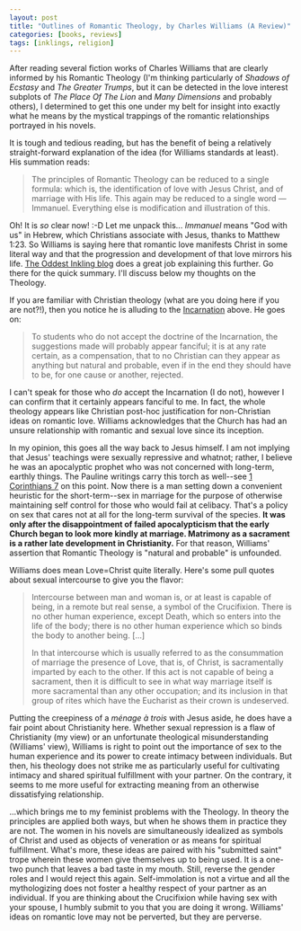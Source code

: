 ```yaml
---
layout: post
title: "Outlines of Romantic Theology, by Charles Williams (A Review)"
categories: [books, reviews]
tags: [inklings, religion]
---
```

After reading several fiction works of Charles Williams that are clearly informed by his Romantic Theology (I'm thinking particularly of _Shadows of Ecstasy_ and _The Greater Trumps_, but it can be detected in the love interest subplots of _The Place Of The Lion_ and _Many Dimensions_ and probably others), I determined to get this one under my belt for insight into exactly what he means by the mystical trappings of the romantic relationships portrayed in his novels.

It is tough and tedious reading, but has the benefit of being a relatively straight-forward explanation of the idea (for Williams standards at least). His summation reads:
> The principles of Romantic Theology can be reduced to a single formula: which is, the identification of love with Jesus Christ, and of marriage with His life. This again may be reduced to a single word — Immanuel. Everything else is modification and illustration of this.

Oh! It is _so_ clear now! :-D Let me unpack this... _Immanuel_ means "God with us" in Hebrew, which Christians associate with Jesus, thanks to Matthew 1:23. So Williams is saying here that romantic love manifests Christ in some literal way and that the progression and development of that love mirrors his life. [The Oddest Inkling blog](http://theoddestinkling.wordpress.com/2014/04/02/wife-is-jesus/) does a great job explaining this further. Go there for the quick summary. I'll discuss below my thoughts on the Theology.

If you are familiar with Christian theology (what are you doing here if you are not?!), then you notice he is alluding to the [Incarnation](http://en.wikipedia.org/wiki/Incarnation_%28Christianity%29) above. He goes on:
> To students who do not accept the doctrine of the Incarnation, the suggestions made will probably appear fanciful; it is at any rate certain, as a compensation, that to no Christian can they appear as anything but natural and probable, even if in the end they should have to be, for one cause or another, rejected.

I can't speak for those who _do_ accept the Incarnation (I do not), however I can confirm that it certainly appears fanciful to me. In fact, the whole theology appears like Christian post-hoc justification for non-Christian ideas on romantic love. Williams acknowledges that the Church has had an unsure relationship with romantic and sexual love since its inception.

In my opinion, this goes all the way back to Jesus himself. I am not implying that Jesus' teachings were sexually repressive and whatnot; rather, I believe he was an apocalyptic prophet who was not concerned with long-term, earthly things. The Pauline writings carry this torch as well--see [1 Corinthians 7](https://www.biblegateway.com/passage/?search=1%20Corinthians%207) on this point. Now there is a man setting down a convenient heuristic for the short-term--sex in marriage for the purpose of otherwise maintaining self control for those who would fail at celibacy. That's a policy on sex that cares not at all for the long-term survival of the species. **It was only after the disappointment of failed apocalypticism that the early Church began to look more kindly at marriage. Matrimony as a sacrament is a rather late development in Christianity.** For that reason, Williams' assertion that Romantic Theology is "natural and probable" is unfounded.

Williams does mean Love=Christ quite literally. Here's some pull quotes about sexual intercourse to give you the flavor:
> Intercourse between man and woman is, or at least is capable of being, in a remote but real sense, a symbol of the Crucifixion. There is no other human experience, except Death, which so enters into the life of the body; there is no other human experience which so binds the body to another being. [...]
> 
> In that intercourse which is usually referred to as the consummation of marriage the presence of Love, that is, of Christ, is sacramentally imparted by each to the other. If this act is not capable of being a sacrament, then it is difficult to see in what way marriage itself is more sacramental than any other occupation; and its inclusion in that group of rites which have the Eucharist as their crown is undeserved.

Putting the creepiness of a _ménage à trois_ with Jesus aside, he does have a fair point about Christianity here. Whether sexual repression is a flaw of Christianity (my view) or an unfortunate theological misunderstanding (Williams' view), Williams is right to point out the importance of sex to the human experience and its power to create intimacy between individuals. But then, his theology does not strike me as particularly useful for cultivating intimacy and shared spiritual fulfillment with your partner. On the contrary, it seems to me more useful for extracting meaning from an otherwise dissatisfying relationship.

...which brings me to my feminist problems with the Theology. In theory the principles are applied both ways, but when he shows them in practice they are not. The women in his novels are simultaneously idealized as symbols of Christ and used as objects of veneration or as means for spiritual fulfillment. What's more, these ideas are paired with his "submitted saint" trope wherein these women give themselves up to being used. It is a one-two punch that leaves a bad taste in my mouth. Still, reverse the gender roles and I would reject this again. Self-immolation is not a virtue and all the mythologizing does not foster a healthy respect of your partner as an individual. If you are thinking about the Crucifixion while having sex with your spouse, I humbly submit to you that you are doing it wrong. Williams' ideas on romantic love may not be perverted, but they are perverse.
